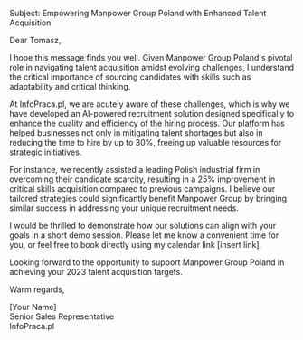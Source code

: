 Subject: Empowering Manpower Group Poland with Enhanced Talent Acquisition

Dear Tomasz,

I hope this message finds you well. Given Manpower Group Poland's pivotal role in navigating talent acquisition amidst evolving challenges, I understand the critical importance of sourcing candidates with skills such as adaptability and critical thinking.

At InfoPraca.pl, we are acutely aware of these challenges, which is why we have developed an AI-powered recruitment solution designed specifically to enhance the quality and efficiency of the hiring process. Our platform has helped businesses not only in mitigating talent shortages but also in reducing the time to hire by up to 30%, freeing up valuable resources for strategic initiatives.

For instance, we recently assisted a leading Polish industrial firm in overcoming their candidate scarcity, resulting in a 25% improvement in critical skills acquisition compared to previous campaigns. I believe our tailored strategies could significantly benefit Manpower Group by bringing similar success in addressing your unique recruitment needs.

I would be thrilled to demonstrate how our solutions can align with your goals in a short demo session. Please let me know a convenient time for you, or feel free to book directly using my calendar link [insert link].

Looking forward to the opportunity to support Manpower Group Poland in achieving your 2023 talent acquisition targets.

Warm regards,

[Your Name]  
Senior Sales Representative  
InfoPraca.pl
```